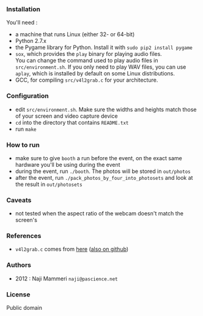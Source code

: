 ### Installation

You'll need :
- a machine that runs Linux (either 32- or 64-bit)
- Python 2.7.x
- the Pygame library for Python. Install it with `sudo pip2 install pygame`
- `sox`, which provides the `play` binary for playing audio files.  
	You can change the command used to play audio files in `src/environment.sh`.
  If you only need to play WAV files, you can use `aplay`, which is installed
  by default on some Linux distributions.
- GCC, for compiling `src/v4l2grab.c` for your architecture.

### Configuration

- edit `src/environment.sh`. Make sure the widths and heights match
  those of your screen and video capture device
- `cd` into the directory that contains `README.txt`
- run `make`

### How to run

- make sure to give `booth` a run before the event, on the exact same hardware
you'll be using during the event
- during the event, run `./booth`. The photos will be stored in `out/photos`
- after the event, run `./pack_photos_by_four_into_photosets` and look at the result in `out/photosets`

### Caveats

- not tested when the aspect ratio of the webcam doesn't match the screen's

### References

- `v4l2grab.c` comes from [here](http://www.twam.info/linux/v4l2grab-grabbing-jpegs-from-v4l2-devices) ([also on github](https://github.com/twam/v4l2grab))

### Authors

- 2012 : Naji Mammeri `naji@pascience.net`

### License

Public domain
